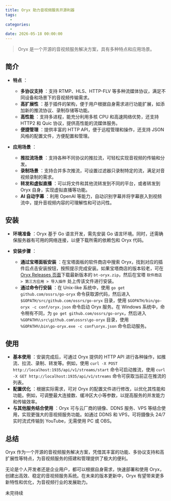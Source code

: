 ```yaml
---
title: Oryx 助力音视频服务开源利器
tags:
  - 
categories:
  - 
date: 2026-05-18 00:00:00
---
```


> Oryx 是一个开源的音视频服务解决方案，具有多种特点和应用场景。

<!-- more -->

## 简介

  * **特点** ：

    * **多协议支持** ：支持 RTMP、HLS、HTTP-FLV 等多种流媒体协议，满足不同设备和场景下的音视频传输需求。
    * **高扩展性** ：基于插件的架构，便于用户根据自身需求进行功能扩展，如添加新的推流协议、录制存储等功能。
    * **高性能** ：支持多进程，能充分利用多核 CPU 和高速网络优势，还支持 HTTP2 和 Quic 协议，提供高性能的流媒体服务。
    * **便捷管理** ：提供丰富的 HTTP API，便于远程管理和操作，还支持 JSON 风格的配置文件，方便配置和管理。

  * **应用场景** ：

    * **推拉流场景** ：支持各种不同协议的推拉流，可轻松实现音视频的传输和分发。
    * **录制场景** ：支持合并多次推流，可设置过滤器只录制特定的流，满足对音视频录制的需求。
    * **转发和虚拟直播** ：可以将文件和其他流转发到不同的平台，或者转发到 Oryx 自身，实现虚拟直播等功能。
    * **AI 自动字幕** ：利用 OpenAI 等能力，自动识别字幕并将字幕嵌入到视频流中，提升音视频内容的可理解性和可访问性。

## 安装

  * **环境准备** ：Oryx 基于 Go 语言开发，需先安装 Go 语言环境。同时，还需确保服务器有可用的网络连接，以便下载所需的依赖包和 Oryx 代码。
  * **安装步骤** ：

    * **通过宝塔面板安装** ：在宝塔面板的软件商店中搜索 Oryx，找到对应的插件后点击安装按钮，按照提示完成安装。如果宝塔商店的版本较老，可在[Oryx Releases 页面](https://github.com/ossrs/go-oryx/releases)下载最新版本的 `bt-oryx.zip`，然后在宝塔 `软件商店 > 第三方应用 > 导入插件` 处上传该文件进行安装。
    * **通过命令行安装** ：在 Unix-like 系统中，使用 `go get github.com/ossrs/go-oryx` 命令获取源代码，然后进入 `$GOPATH/src/github.com/ossrs/go-oryx` 目录，使用 `$GOPATH/bin/go-oryx -c conf/oryx.json` 命令启动 Oryx 服务。在 Windows 系统中，命令稍有不同，为 `go get github.com/ossrs/go-oryx`，然后进入 `%GOPATH%\src\github.com\ossrs\go-oryx` 目录，使用 `%GOPATH%\bin\go-oryx.exe -c conf\oryx.json` 命令启动服务。

## 使用

  * **基本使用** ：安装完成后，可通过 Oryx 提供的 HTTP API 进行各种操作，如推流、拉流、录制、转发等。例如，使用 `curl -X POST http://localhost:1935/api/v1/streams/start` 命令可启动推流，使用 `curl -X GET http://localhost:1935/api/v1/streams` 命令可获取当前正在推流的列表。
  * **配置优化** ：根据实际需求，可对 Oryx 的配置文件进行修改，以优化其性能和功能。例如，可调整最大连接数、缓冲区大小等参数，以提高服务的并发能力和传输效率。
  * **与其他服务结合使用** ：Oryx 可与云厂商的镜像、DDNS 服务、VPS 等结合使用，实现更强大的音视频服务功能。如通过 DDNS 和 VPS，可将摄像头 24/7 实时流式传输到 YouTube，无需使用 PC 或 OBS。

## 总结

Oryx 作为一个开源的音视频服务解决方案，凭借其丰富的功能、多协议支持和高扩展性等特点，为音视频服务的搭建和管理提供了极大的便利。

无论是个人开发者还是企业用户，都可以根据自身需求，快速部署和使用 Oryx，创建出高效、稳定的音视频服务系统。在未来的版本更新中，Oryx 有望带来更多新特性和优化，为音视频行业的发展助力。

未完待续